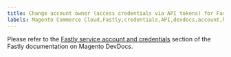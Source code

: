 ```yaml
---
title: Change account owner (access credentials via API tokens) for Fastly on Cloud
labels: Magento Commerce Cloud,Fastly,credentials,API,devdocs,account,how to
---
```


Please refer to the [Fastly service account and credentials](https://devdocs.magento.com/guides/v2.3/cloud/cdn/cloud-fastly.html#fastly-service-account-and-credentials) section of the Fastly documentation on Magento DevDocs. 